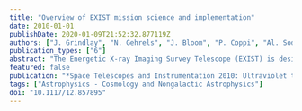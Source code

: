 ```yaml
---
title: "Overview of EXIST mission science and implementation"
date: 2010-01-01
publishDate: 2020-01-09T21:52:32.877119Z
authors: ["J. Grindlay", "N. Gehrels", "J. Bloom", "P. Coppi", "Al. Soderberg", "J. Hong", "B. Allen", "S. Barthelmy", "G. Tagliaferri", "H. Moseley", "A. Kutyrev", "G. Fabbiano", "G. Fishman", "B. Ramsey", "R. Della Ceca", "L. Natalucci", "P., III Ubertini"]
publication_types: ["6"]
abstract: "The Energetic X-ray Imaging Survey Telescope (EXIST) is designed to i) use the birth of stellar mass black holes, as revealed by cosmic Gamma-Ray Bursts (GRBs), as probes of the very first stars and galaxies to exist in the Universe. Both their extreme luminosity (åisebox-0.5ex 10$^4$ times larger than the most luminous quasars) and their hard X-ray detectability over the full sky with wide-field imaging make them ideal ``back-lights'' to measure cosmic structure with X-ray, optical and near-IR (nIR) spectra over many sight lines to high redshift. The full-sky imaging detection and rapid followup narrowfield imaging and spectroscopy allow two additional primary science objectives: ii) novel surveys of supermassive black holes (SMBHs) accreting as very luminous but rare quasars, which can trace the birth and growth of the first SMBHs as well as quiescent SMBHs (non-accreting) which reveal their presence by X-ray flares from the tidal disruption of passing field stars; and iii) a multiwavelength Time Domain Astrophysics (TDA) survey to measure the temporal variability and physics of a wide range of objects, from birth to death of stars and from the thermal to non-thermal Universe. These science objectives are achieved with the telescopes and mission as proposed for EXIST described here. <P />"
featured: false
publication: "*Space Telescopes and Instrumentation 2010: Ultraviolet to Gamma Ray.  Edited by Arnaud, Monique; Murray, Stephen S.; Takahashi, Tadayuki. Proceedings of the SPIE, Volume 7732, article id. 77321X, 19 pp. (2010).*"
tags: ["Astrophysics - Cosmology and Nongalactic Astrophysics"]
doi: "10.1117/12.857895"
---
```


